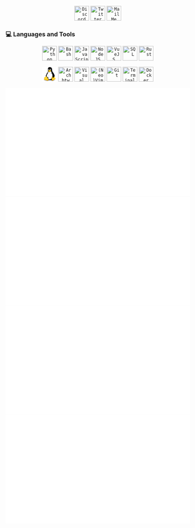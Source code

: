 <p align="center">
    <code><img title="Discord" height="40" width="40" src="https://simpleicons.vercel.app/discord/5175BF" href="https://discord.gg/9qARaK6D"></code>
    <code><img title="Twitter" height="40" width="40" src="https://simpleicons.now.sh/twitter/5175BF" href="https://twitter.com/cultlead3r"></code>
    <code><img title="Mail Me" height="40" width="40" src="https://simpleicons.vercel.app/gmail/5175BF" href="mailto:cultleader@cultleader.me"></code>
</p>

### 💻 Languages and Tools

<p align="center">
  <code><img title="Python" height="40" width="40" src="../main/.github/assets/icons/python-original.svg"></code>
  <code><img title="Bash" height="40" width="40" src="../main/.github/assets/icons/bash.png"></code>
  <code><img title="JavaScript" height="40" width="40" src="../main/.github/assets/icons/Javascript.png"></code>
  <code><img title="NodeJS" height="40" width="40" src="../main/.github/assets/icons/nodejs.png"></code>
  <code><img title="VueJS" height="40" width="40" src="../main/.github/assets/icons/vuejs-original-wordmark.svg"></code>
  <code><img title="SQL" height="40" width="40" src="../main/.github/assets/icons/sql.png"></code>
  <code><img title="Rust" height="40" width="40" src="../main/.github/assets/icons/rust.svg"></code>
</p>
<p align="center">
</p>

<p align="center">
  <code><img title="Linux" height="40" width="40" src="https://raw.githubusercontent.com/devicons/devicon/master/icons/linux/linux-original.svg"></code>
  <code><img title="Arch btw" height="40" width="40" src="../main/.github/assets/icons/arch.svg"></code>
  <code><img title="Visual Studio Code" height="40" width="40" src="../main/.github/assets/icons/vscode.png"></code>
  <code><img title="(Neo)Vim" height="40" width="40" src="../main/.github/assets/icons/vim.png"></code>
  <code><img title="Git" height="40" width="40" src="../main/.github/assets/icons/git-original.svg"></code>
  <code><img title="Terminal" height="40" width="40" src="../main/.github/assets/icons/terminal.png"></code>
  <code><img title="Docker" height="40" width="40" src="../main/.github/assets/icons/docker.png"></code>
</p>


<p align="center">
<img src=https://raw.githubusercontent.com/cultlead3r/cultlead3r/main/generated/overview.svg#gh-dark-mode-only />
<img src=https://raw.githubusercontent.com/cultlead3r/cultlead3r/main/generated/overview.svg#gh-light-mode-only />
<img src=https://raw.githubusercontent.com/cultlead3r/cultlead3r/main/generated/languages.svg#gh-dark-mode-only />
<img src=https://raw.githubusercontent.com/cultlead3r/cultlead3r/main/generated/languages.svg#gh-light-mode-only />
</p>
